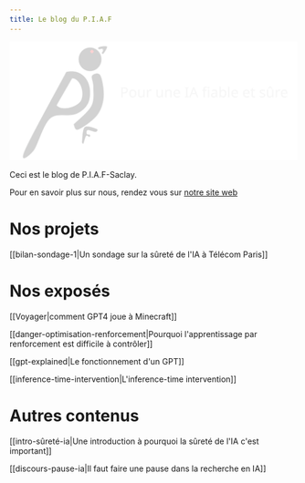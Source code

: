 ```yaml
---
title: Le blog du P.I.A.F
---
```

![](https://raw.githubusercontent.com/ai-safety-saclay/logo/main/piaf_gray_with_text.svg)

Ceci est le blog de P.I.A.F-Saclay.

Pour en savoir plus sur nous, rendez vous sur [notre site web](https://piaf-saclay.org)


# Nos projets

[[bilan-sondage-1|Un sondage sur la sûreté de l'IA à Télécom Paris]]


# Nos exposés


[[Voyager|comment GPT4 joue à Minecraft]]

[[danger-optimisation-renforcement|Pourquoi l'apprentissage par renforcement est difficile à contrôler]]

[[gpt-explained|Le fonctionnement d'un GPT]]

[[inference-time-intervention|L'inference-time intervention]]

# Autres contenus

[[intro-sûreté-ia|Une introduction à pourquoi la sûreté de l'IA c'est important]]

[[discours-pause-ia|Il faut faire une pause dans la recherche en IA]]
